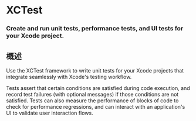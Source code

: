 # XCTest
### Create and run unit tests, performance tests, and UI tests for your Xcode project.
## 概述
Use the XCTest framework to write unit tests for your Xcode projects that integrate seamlessly with Xcode's testing workflow.

Tests assert that certain conditions are satisfied during code execution, and record test failures (with optional messages) if those conditions are not satisfied. Tests can also measure the performance of blocks of code to check for performance regressions, and can interact with an application's UI to validate user interaction flows.
